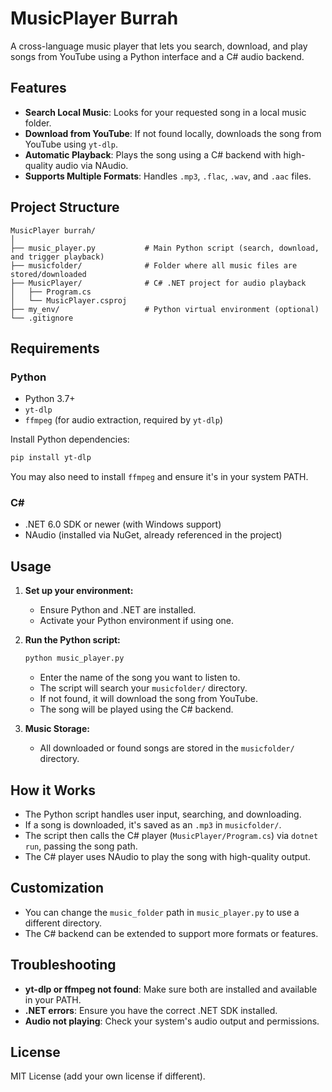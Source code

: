 # MusicPlayer Burrah

A cross-language music player that lets you search, download, and play songs from YouTube using a Python interface and a C# audio backend.

## Features

- **Search Local Music**: Looks for your requested song in a local music folder.
- **Download from YouTube**: If not found locally, downloads the song from YouTube using `yt-dlp`.
- **Automatic Playback**: Plays the song using a C# backend with high-quality audio via NAudio.
- **Supports Multiple Formats**: Handles `.mp3`, `.flac`, `.wav`, and `.aac` files.

## Project Structure

```
MusicPlayer burrah/
│
├── music_player.py           # Main Python script (search, download, and trigger playback)
├── musicfolder/              # Folder where all music files are stored/downloaded
├── MusicPlayer/              # C# .NET project for audio playback
│   ├── Program.cs
│   └── MusicPlayer.csproj
├── my_env/                   # Python virtual environment (optional)
└── .gitignore
```

## Requirements

### Python

- Python 3.7+
- `yt-dlp`
- `ffmpeg` (for audio extraction, required by `yt-dlp`)

Install Python dependencies:
```bash
pip install yt-dlp
```

You may also need to install `ffmpeg` and ensure it's in your system PATH.

### C#

- .NET 6.0 SDK or newer (with Windows support)
- NAudio (installed via NuGet, already referenced in the project)

## Usage

1. **Set up your environment:**
   - Ensure Python and .NET are installed.
   - Activate your Python environment if using one.

2. **Run the Python script:**
   ```bash
   python music_player.py
   ```
   - Enter the name of the song you want to listen to.
   - The script will search your `musicfolder/` directory.
   - If not found, it will download the song from YouTube.
   - The song will be played using the C# backend.

3. **Music Storage:**
   - All downloaded or found songs are stored in the `musicfolder/` directory.

## How it Works

- The Python script handles user input, searching, and downloading.
- If a song is downloaded, it's saved as an `.mp3` in `musicfolder/`.
- The script then calls the C# player (`MusicPlayer/Program.cs`) via `dotnet run`, passing the song path.
- The C# player uses NAudio to play the song with high-quality output.

## Customization

- You can change the `music_folder` path in `music_player.py` to use a different directory.
- The C# backend can be extended to support more formats or features.

## Troubleshooting

- **yt-dlp or ffmpeg not found**: Make sure both are installed and available in your PATH.
- **.NET errors**: Ensure you have the correct .NET SDK installed.
- **Audio not playing**: Check your system's audio output and permissions.

## License

MIT License (add your own license if different). 